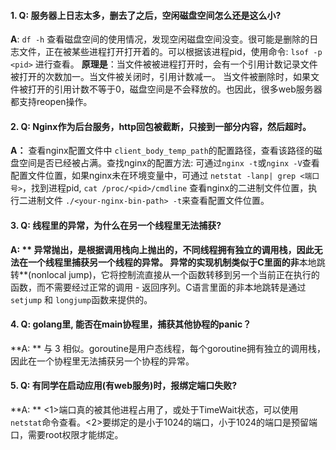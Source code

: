 #### 1. Q: 服务器上日志太多，删去了之后，空闲磁盘空间怎么还是这么小?

**A**: `df -h` 查看磁盘空间的使用情况，发现空闲磁盘空间没变。很可能是删除的日志文件，正在被某些进程打开打开着的。可以根据该进程pid，使用命令: `lsof -p <pid>` 进行查看。 **原理是**：当文件被被进程打开时，会有一个引用计数记录文件被打开的次数加一。当文件被关闭时，引用计数减一。 当文件被删除时，如果文件被打开的引用计数不等于0，磁盘空间是不会释放的。也因此，很多web服务器都支持reopen操作。



#### 2. Q: Nginx作为后台服务，http回包被截断，只接到一部分内容，然后超时。

**A：** 查看nginx配置文件中 `client_body_temp_path`的配置路径，查看该路径的磁盘空间是否已经被占满。查找nginx的配置方法: 可通过`nginx -t`或`nginx -V`查看配置文件位置，如果nginx未在环境变量中，可通过 `netstat -lanp| grep <端口号>`，找到进程pid, `cat /proc/<pid>/cmdline` 查看nginx的二进制文件位置，执行二进制文件 `./<your-nginx-bin-path> -t`来查看配置文件位置。                                                                                                                                                                                                                                                                                                                                                                                                                                                        

#### 3. Q: 线程里的异常，为什么在另一个线程里无法捕获? 

**A: ** 异常抛出，是根据调用栈向上抛出的，不同线程拥有独立的调用栈，因此无法在一个线程里捕获另一个线程的异常。 
异常的实现机制类似于C里面的非**本地跳转**(nonlocal jump)，它将控制流直接从一个函数转移到另一个当前正在执行的函数，而不需要经过正常的调用 - 返回序列。C语言里面的非本地跳转是通过 `setjump` 和 `longjump`函数来提供的。 


#### 4. Q: golang里, 能否在main协程里，捕获其他协程的panic？

**A: ** 与 3 相似。goroutine是用户态线程，每个goroutine拥有独立的调用栈，因此在一个协程里无法捕获另一个协程的异常。


#### 5. Q: 有同学在启动应用(有web服务)时，报绑定端口失败?
**A: ** <1>端口真的被其他进程占用了，或处于TimeWait状态，可以使用`netstat`命令查看。<2>要绑定的是小于1024的端口，小于1024的端口是预留端口，需要root权限才能绑定。

